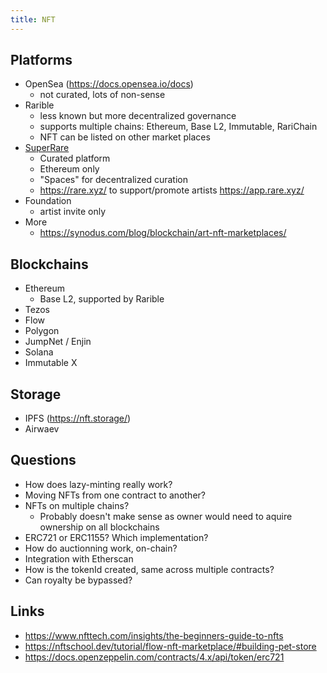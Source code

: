 ```yaml
---
title: NFT
---
```


## Platforms

* OpenSea (https://docs.opensea.io/docs)
    * not curated, lots of non-sense
* Rarible
    * less known but more decentralized governance
    * supports multiple chains: Ethereum, Base L2, Immutable, RariChain
    * NFT can be listed on other market places
* [SuperRare](https://superrare.com/)
    * Curated platform
    * Ethereum only
    * "Spaces" for decentralized curation
    * https://rare.xyz/ to support/promote artists https://app.rare.xyz/
* Foundation
    * artist invite only
* More
    * https://synodus.com/blog/blockchain/art-nft-marketplaces/

## Blockchains

* Ethereum
    * Base L2, supported by Rarible
* Tezos
* Flow
* Polygon
* JumpNet / Enjin
* Solana
* Immutable X

## Storage

* IPFS (https://nft.storage/)
* Airwaev

## Questions

* How does lazy-minting really work?
* Moving NFTs from one contract to another?
* NFTs on multiple chains?
    * Probably doesn't make sense as owner would need to aquire ownership on all blockchains
* ERC721 or ERC1155? Which implementation?
* How do auctionning work, on-chain?
* Integration with Etherscan
* How is the tokenId created, same across multiple contracts?
* Can royalty be bypassed?

## Links

* https://www.nfttech.com/insights/the-beginners-guide-to-nfts
* https://nftschool.dev/tutorial/flow-nft-marketplace/#building-pet-store
* https://docs.openzeppelin.com/contracts/4.x/api/token/erc721
